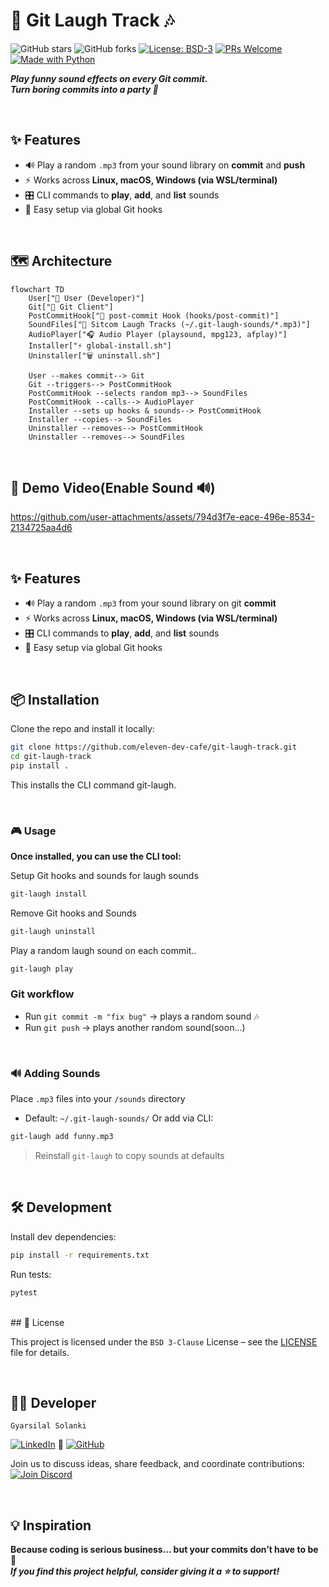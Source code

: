 # 📢 Git Laugh Track 🎶

![GitHub stars](https://img.shields.io/github/stars/eleven-dev-cafe/git-laugh-track?style=social)
![GitHub forks](https://img.shields.io/github/forks/eleven-dev-cafe/git-laugh-track?style=social)
[![License: BSD-3](https://img.shields.io/badge/License-BSD%203--Clause-blue.svg)](LICENSE)
[![PRs Welcome](https://img.shields.io/badge/PRs-welcome-brightgreen.svg)](https://github.com/eleven-dev-cafe/.github/blob/main/CONTRIBUTING.md)
[![Made with Python](https://img.shields.io/badge/Made%20with-Python-blue.svg)](https://www.python.org/)

***Play funny sound effects on every **Git commit**.***  
***Turn boring commits into a party 🎉***

<br>

## ✨ Features
- 🔊 Play a random `.mp3` from your sound library on **commit** and **push**  
- ⚡ Works across **Linux, macOS, Windows (via WSL/terminal)**  
- 🎛 CLI commands to **play**, **add**, and **list** sounds  
- 🔗 Easy setup via global Git hooks

<br>

## 🗺️ Architecture

```mermaid
flowchart TD
    User["👤 User (Developer)"]
    Git["🐙 Git Client"]
    PostCommitHook["🔗 post-commit Hook (hooks/post-commit)"]
    SoundFiles["🎵 Sitcom Laugh Tracks (~/.git-laugh-sounds/*.mp3)"]
    AudioPlayer["🎧 Audio Player (playsound, mpg123, afplay)"]
    Installer["⚡ global-install.sh"]
    Uninstaller["🗑️ uninstall.sh"]

    User --makes commit--> Git
    Git --triggers--> PostCommitHook
    PostCommitHook --selects random mp3--> SoundFiles
    PostCommitHook --calls--> AudioPlayer
    Installer --sets up hooks & sounds--> PostCommitHook
    Installer --copies--> SoundFiles
    Uninstaller --removes--> PostCommitHook
    Uninstaller --removes--> SoundFiles
```

<br>

## 🎥 Demo Video(Enable Sound 🔊) 
https://github.com/user-attachments/assets/794d3f7e-eace-496e-8534-2134725aa4d6  

<br>

## ✨ Features
- 🔊 Play a random `.mp3` from your sound library on  git **commit**  
- ⚡ Works across **Linux, macOS, Windows (via WSL/terminal)**  
- 🎛 CLI commands to **play**, **add**, and **list** sounds  
- 🔗 Easy setup via global Git hooks  

</br>


## 📦 Installation

Clone the repo and install it locally:

```bash
git clone https://github.com/eleven-dev-cafe/git-laugh-track.git
cd git-laugh-track
pip install .
```
This installs the CLI command git-laugh.

<br>

### 🎮 Usage

**Once installed, you can use the CLI tool:**

Setup Git hooks and sounds for laugh sounds
```bash
git-laugh install       
```

Remove Git hooks and Sounds
```bash
git-laugh uninstall
```

Play a random laugh sound on each commit..
```bash
git-laugh play 
```

### Git workflow
- Run `git commit -m "fix bug"` → plays a random sound 🎶
- Run `git push` → plays another random sound(soon...) 


<br>

### 🔊 Adding Sounds

Place `.mp3` files into your `/sounds` directory
- Default: `~/.git-laugh-sounds/`
Or add via CLI:
```bash
git-laugh add funny.mp3
```
> Reinstall `git-laugh` to copy sounds at defaults

<br>

## 🛠 Development

Install dev dependencies:
```bash
pip install -r requirements.txt
```

Run tests:
```bash
pytest
```

<br>
## 📜 License

This project is licensed under the `BSD 3-Clause` License – see the [LICENSE](LICENSE) file for details.

<br>

## 👨‍💻 Developer  
`Gyarsilal Solanki`

[![LinkedIn](https://img.shields.io/badge/LinkedIn-%230A66C2.svg?logo=LinkedIn&logoColor=white)](https://www.linkedin.com/in/gyarsilal-solanki)  🤝  [![GitHub](https://img.shields.io/badge/GitHub-%23121011.svg?logo=github&logoColor=white)](https://github.com/gyarsilalsolanki011)

  
Join us to discuss ideas, share feedback, and coordinate contributions:  
[![Join Discord](https://img.shields.io/discord/1405808666179014697?color=4CBB17&label=Join%20Us%20on%20Discord&logo=discord&logoColor=blue)](https://discord.gg/Zrc9x3ts)

<br>

## 💡 Inspiration

**Because coding is serious business… but your commits don’t have to be 🤣**</br>
***If you find this project helpful, consider giving it a ⭐ to support!***
